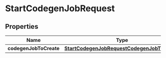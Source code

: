 

# StartCodegenJobRequest


## Properties

| Name | Type | Description | Notes |
|------------ | ------------- | ------------- | -------------|
|**codegenJobToCreate** | [**StartCodegenJobRequestCodegenJobToCreate**](StartCodegenJobRequestCodegenJobToCreate.md) |  |  |



